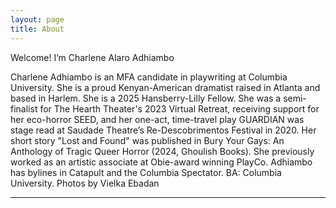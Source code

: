```yaml
---
layout: page
title: About
---
```


<p class="message">
  Welcome! I’m Charlene Alaro Adhiambo
</p>

 Charlene Adhiambo is an MFA candidate in playwriting at Columbia University. She is a proud Kenyan-American dramatist raised in Atlanta and based in Harlem. She is a 2025 Hansberry-Lilly Fellow. She was a semi-finalist for The Hearth Theater's 2023 Virtual Retreat, receiving support for her eco-horror SEED, and her one-act, time-travel play GUARDIAN was stage read at Saudade Theatre’s Re-Descobrimentos Festival in 2020. Her short story "Lost and Found" was published in Bury Your Gays: An Anthology of Tragic Queer Horror (2024, Ghoulish Books). She previously worked as an artistic associate at Obie-award winning PlayCo. Adhiambo has bylines in Catapult and the Columbia Spectator. BA: Columbia University. Photos by Vielka Ebadan

   
  
   


-----